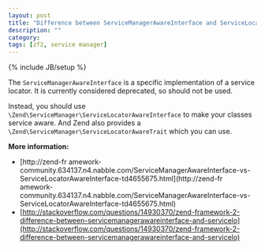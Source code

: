 ```yaml
---
layout: post
title: "Difference between ServiceManagerAwareInterface and ServiceLocatorAwareInterface"
description: ""
category: 
tags: [zf2, service manager]
---
```

{% include JB/setup %}

The `ServiceManagerAwareInterface` is a specific implementation of a service locator. It is currently considered deprecated, so should not be used.

Instead, you should use `\Zend\ServiceManager\ServiceLocatorAwareInterface` to make your classes service aware. And Zend also provides a  `\Zend\ServiceManager\ServiceLocatorAwareTrait` which you can use.

**More information:** 

- [http://zend-fr
amework-community.634137.n4.nabble.com/ServiceManagerAwareInterface-vs-ServiceLocatorAwareInterface-td4655675.html](http://zend-fr
amework-community.634137.n4.nabble.com/ServiceManagerAwareInterface-vs-ServiceLocatorAwareInterface-td4655675.html)
- [http://stackoverflow.com/questions/14930370/zend-framework-2-difference-between-servicemanagerawareinterface-and-servicelo](http://stackoverflow.com/questions/14930370/zend-framework-2-difference-between-servicemanagerawareinterface-and-servicelo)